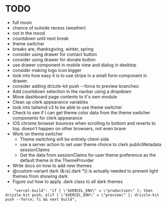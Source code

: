 # TODO

- full moon
- chance of outside recess (weather)
- not in the mood
- countdown until next break
- theme switcher
- breaks are, thanksgiving, winter, spring
- consider using drawer for contact button
- consider using drawer for donate button
- use drawer component in mobile view and dialog in desktop
- consider making logo icon bigger
- look into how easy it is to use stripe in a small form component in drawer.
- consider adding drizzle-kit push --force to preview branches:
- Add countdown selection in the navbar using a dropdown
- Move dashboard page contents to it's own module
- Clean up clerk appearance variables
- look into tailwind v3 to be able to use theme switcher
- Check to see if I can get theme color data from the theme switcher components for clerk appearance
- iOS chrome browser bounces when scrolling to bottom and reverts to top. doesn't happen on other browsers, not even brave
- Work on theme switcher
  - Theme switching will be entirely client-side
  - use a server action to set user theme choice to clerk publicMetadata sessionClaims
  - Get the data from sessionClaims for user theme preference as the default theme in the ThemeProvider
- Write docs on how to add new themes
- @custom-variant dark (&:is(.dark \*)) is actually needed to prevent light themes from showing dark
- Figure out how to apply .dark class to all dark themes

```
    "vercel-build": "if [ \"$VERCEL_ENV\" = \"production\" ]; then drizzle-kit push; elif [ \"$VERCEL_ENV\" = \"preview\" ]; drizzle-kit push --force; fi && next build",
```
